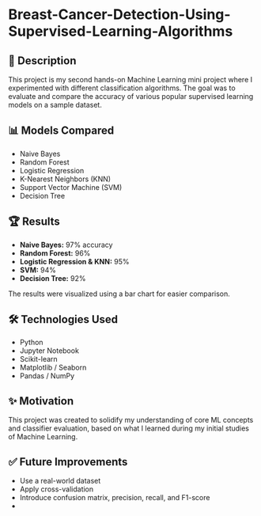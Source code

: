 # Breast-Cancer-Detection-Using-Supervised-Learning-Algorithms

## 📘 Description
This project is my second hands-on Machine Learning mini project where I experimented with different classification algorithms. The goal was to evaluate and compare the accuracy of various popular supervised learning models on a sample dataset.

## 📊 Models Compared
- Naive Bayes
- Random Forest
- Logistic Regression
- K-Nearest Neighbors (KNN)
- Support Vector Machine (SVM)
- Decision Tree

## 🏆 Results
- **Naive Bayes:** 97% accuracy
- **Random Forest:** 96%
- **Logistic Regression & KNN:** 95%
- **SVM:** 94%
- **Decision Tree:** 92%

The results were visualized using a bar chart for easier comparison.

## 🛠 Technologies Used
- Python
- Jupyter Notebook
- Scikit-learn
- Matplotlib / Seaborn
- Pandas / NumPy

## ✨ Motivation
This project was created to solidify my understanding of core ML concepts and classifier evaluation, based on what I learned during my initial studies of Machine Learning.

## ✅ Future Improvements
- Use a real-world dataset
- Apply cross-validation
- Introduce confusion matrix, precision, recall, and F1-score
- 
